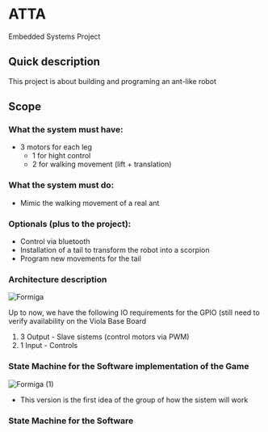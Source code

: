 # ATTA
Embedded Systems Project

## Quick description
This project is about building and programing an ant-like robot

## Scope

### What the system must have:
- 3 motors for each leg
  - 1 for hight control
  - 2 for walking movement (lift + translation)

### What the system must do:
- Mimic the walking movement of a real ant

### Optionals (plus to the project):
- Control via bluetooth
- Installation of a tail to transform the robot into a scorpion
- Program new movements for the tail

### Architecture description
![Formiga](https://user-images.githubusercontent.com/90531157/166158713-8d33c4eb-a2b2-408f-9f1e-cdd1c7f62a88.jpg)

Up to now,  we have the following IO requirements for the GPIO (still need to verify availability on the Viola Base Board
  1. 3 Output - Slave sistems (control motors via PWM)
  2. 1 Input - Controls

### State Machine for the Software implementation of the Game
![Formiga (1)](https://user-images.githubusercontent.com/90531157/166229994-a4a08714-84fe-4515-930b-5301fd704b52.jpg)
- This version is the first idea of the group of how the sistem will work

### State Machine for the Software
